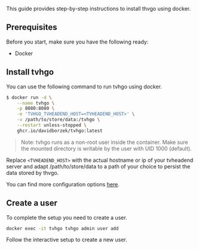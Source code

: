 This guide provides step-by-step instructions to install thvgo using docker.

## Prerequisites

Before you start, make sure you have the following ready:

- Docker

## Install tvhgo

You can use the following command to run tvhgo using docker.

```bash
$ docker run -d \
    --name tvhgo \
    -p 8080:8080 \
    -e 'TVHGO_TVHEADEND_HOST=<TVHEADEND_HOST>' \
    -v /path/to/store/data:/tvhgo \
    --restart unless-stopped \
    ghcr.io/davidborzek/tvhgo:latest
```

> Note: tvhgo runs as a non-root user inside the container. Make sure the mounted directory is writable by the user with UID 1000 (default).

Replace `<TVHEADEND_HOST>` with the actual hostname or ip of your tvheadend server and adapt /path/to/store/data to a path of your choice to persist the data stored by thvgo.

You can find more configuration options [here](#configuration).

## Create a user

To complete the setup you need to create a user.

```bash
docker exec -it tvhgo tvhgo admin user add
```

Follow the interactive setup to create a new user.

